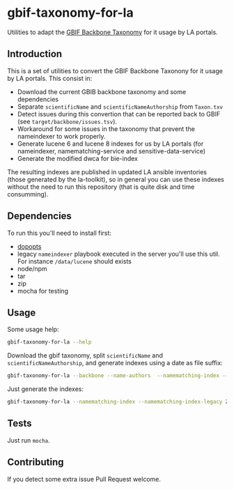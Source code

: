 # gbif-taxonomy-for-la

Utilities to adapt the [GBIF Backbone Taxonomy](https://www.gbif.org/dataset/d7dddbf4-2cf0-4f39-9b2a-bb099caae36c) for it usage by LA portals.

## Introduction

This is a set of utilities to convert the GBIF Backbone Taxonony for it usage by LA portals. This consist in:

- Download the current GBIB backbone taxonomy and some dependencies 
- Separate `scientificName` and `scientificNameAuthorship` from `Taxon.txv`
- Detect issues during this convertion that can be reported back to GBIF (see `target/backbone/issues.tsv`).
- Workaround for some issues in the taxonomy that prevent the nameindexer to work properly.
- Generate lucene 6 and lucene 8 indexes for us by LA portals (for nameindexer, namematching-service and sensitive-data-service)
- Generate the modified dwca for bie-index

The resulting indexes are published in updated LA ansible inventories (those generated by the la-toolkit), so in general you can use these indexes without the need to run this repository (that is quite disk and time consumming).

## Dependencies

To run this you'll need to install first: 

- [dopopts](https://github.com/docopt/docopts)
- legacy `nameindexer` playbook executed in the server you'll use this util. For instance `/data/lucene` should exists
- node/npm
- tar
- zip
- mocha for testing

## Usage

Some usage help:

```bash
gbif-taxonomy-for-la --help
```

Download the gbif taxonomy, split `scientificName` and `scientificNameAuthorship`, and generate indexes using a date as file suffix:

```bash
gbif-taxonomy-for-la --backbone --name-authors  --namematching-index --namematching-index-legacy 2022-11-23
```

Just generate the indexes:

```bash
gbif-taxonomy-for-la --namematching-index --namematching-index-legacy 2022-11-23
```

## Tests

Just run `mocha`.

## Contributing

If you detect some extra issue Pull Request welcome.
